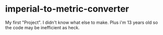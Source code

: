 # imperial-to-metric-converter
My first "Project". I didn't know what else to make. Plus i'm 13 years old so the code may be inefficient as heck.
